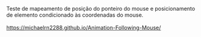 Teste de mapeamento de posição do ponteiro do mouse e posicionamento de elemento condicionado às coordenadas do mouse.
<br><br>
<a href="https://michaelrn2288.github.io/Animation-Following-Mouse/">https://michaelrn2288.github.io/Animation-Following-Mouse/</a>
